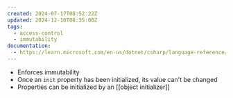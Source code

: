 ```yaml
---
created: 2024-07-17T08:52:22Z
updated: 2024-12-10T08:35:00Z
tags:
  - access-control
  - immutability
documentation:
  - https://learn.microsoft.com/en-us/dotnet/csharp/language-reference/keywords/init
---
```

- Enforces immutability
- Once an `init` property has been initialized, its value can't be changed
- Properties can be initialized by an [[object initializer]]